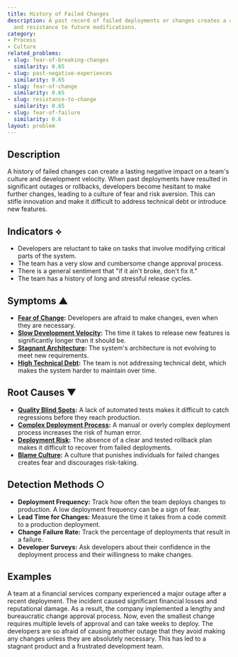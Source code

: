 ```yaml
---
title: History of Failed Changes
description: A past record of failed deployments or changes creates a culture of fear
  and resistance to future modifications.
category:
- Process
- Culture
related_problems:
- slug: fear-of-breaking-changes
  similarity: 0.65
- slug: past-negative-experiences
  similarity: 0.65
- slug: fear-of-change
  similarity: 0.65
- slug: resistance-to-change
  similarity: 0.65
- slug: fear-of-failure
  similarity: 0.6
layout: problem
---
```


## Description
A history of failed changes can create a lasting negative impact on a team's culture and development velocity. When past deployments have resulted in significant outages or rollbacks, developers become hesitant to make further changes, leading to a culture of fear and risk aversion. This can stifle innovation and make it difficult to address technical debt or introduce new features.

## Indicators ⟡
- Developers are reluctant to take on tasks that involve modifying critical parts of the system.
- The team has a very slow and cumbersome change approval process.
- There is a general sentiment that "if it ain't broke, don't fix it."
- The team has a history of long and stressful release cycles.

## Symptoms ▲
- **[Fear of Change](fear-of-change.md):** Developers are afraid to make changes, even when they are necessary.
- **[Slow Development Velocity](slow-development-velocity.md):** The time it takes to release new features is significantly longer than it should be.
- **[Stagnant Architecture](stagnant-architecture.md):** The system's architecture is not evolving to meet new requirements.
- **[High Technical Debt](high-technical-debt.md):** The team is not addressing technical debt, which makes the system harder to maintain over time.

## Root Causes ▼
- **[Quality Blind Spots](quality-blind-spots.md):** A lack of automated tests makes it difficult to catch regressions before they reach production.
- **[Complex Deployment Process](complex-deployment-process.md):** A manual or overly complex deployment process increases the risk of human error.
- **[Deployment Risk](deployment-risk.md):** The absence of a clear and tested rollback plan makes it difficult to recover from failed deployments.
- **[Blame Culture](blame-culture.md):** A culture that punishes individuals for failed changes creates fear and discourages risk-taking.

## Detection Methods ○
- **Deployment Frequency:** Track how often the team deploys changes to production. A low deployment frequency can be a sign of fear.
- **Lead Time for Changes:** Measure the time it takes from a code commit to a production deployment.
- **Change Failure Rate:** Track the percentage of deployments that result in a failure.
- **Developer Surveys:** Ask developers about their confidence in the deployment process and their willingness to make changes.

## Examples
A team at a financial services company experienced a major outage after a recent deployment. The incident caused significant financial losses and reputational damage. As a result, the company implemented a lengthy and bureaucratic change approval process. Now, even the smallest change requires multiple levels of approval and can take weeks to deploy. The developers are so afraid of causing another outage that they avoid making any changes unless they are absolutely necessary. This has led to a stagnant product and a frustrated development team.
